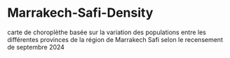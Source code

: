 # Marrakech-Safi-Density
carte de choroplèthe basée sur la variation des populations entre les différentes provinces de la région de Marrakech Safi selon le recensement de septembre 2024
